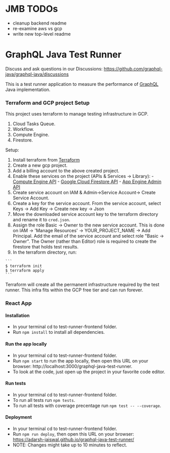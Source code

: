 # JMB TODOs
  - cleanup backend readme
  - re-examine aws vs gcp
  - write new top-level readme

# GraphQL Java Test Runner

Discuss and ask questions in our Discussions: https://github.com/graphql-java/graphql-java/discussions

This is a test runner application to measure the performance of [GraphQL](https://github.com/graphql/graphql-spec) Java implementation.

### Terraform and GCP project Setup

This project uses terraform to manage testing infrastructure in GCP.

1. Cloud Tasks Queue.
1. Workflow.
1. Compute Engine.
1. Firestore.

Setup: 

  1. Install terraform from [Terraform](https://learn.hashicorp.com/tutorials/terraform/install-cli)
  1. Create a new gcp project.
  1. Add a billing account to the above created project.
  1. Enable these services on the project (APIs & Services -> Library):
    - [Compute Engine API](https://console.cloud.google.com/apis/library/compute.googleapis.com)
    - [Google Cloud Firestore API](https://console.cloud.google.com/apis/library/firestore.googleapis.com)
    - [App Engine Admin API](https://console.cloud.google.com/apis/library/appengine.googleapis.com)
  1. Create service account on IAM & Admin->Service Account-> Create Service Account.
  1. Create a key for the service account. From the service account, select Keys -> Add Key -> Create new key -> Json
  1. Move the downloaded service account key to the terraform directory and rename it to `cred.json`.
  1. Assign the role Basic -> Owner to the new service account. This is done on IAM -> 'Manage Resources' -> YOUR_PROJECT_NAME -> Add Principal. Add the email of the service account and select role "Basic -> Owner".
     The Owner (rather than Editor) role is required to create the firestore that holds test results.
  1. In the terraform directory, run:
  
    ```
    $ terraform init
    $ terraform apply
    ```

Terraform will create all the permanent infrastructure required by the test runner. This infra fits within the GCP 
free tier and can run forever.

### React App

#### Installation

* In your terminal cd to test-runner-frontend folder.
* Run ```npm install``` to install all dependencies.

#### Run the app locally

* In your terminal cd to test-runner-frontend folder.
* Run ```npm start``` to run the app locally, then open this URL on your browser: http://localhost:3000/graphql-java-test-runner.
* To look at the code, just open up the project in your favorite code editor.

#### Run tests

* In your terminal cd to test-runner-frontend folder.
* To run all tests run ```npm tests```.
* To run all tests with coverage precentage run ```npm test -- --coverage```.

#### Deployment

* In your terminal cd to test-runner-frontend folder.
* Run ```npm run deploy```, then open this URL on your browser: https://adarsh-jaiswal.github.io/graphql-java-test-runner/
* NOTE: Changes might take up to 10 minutes to reflect.